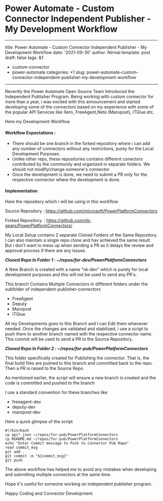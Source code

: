 # Power Automate - Custom Connector Independent Publisher - My Development Workflow

---
title: Power Automate - Custom Connector Independent Publisher - My Development Workflow
date: '2021-09-30'
author: Nirmal
template: post
draft: false
tags: &1
- custom-connector
- power-automate
categories: *1
slug: power-automate-custom-connector-independent-publisher-my-development-workflow

---

Recently the Power Automate Open Source Team Introduced the Independent Publisher Program. Being working with custom connector for more than a year, i was excited with this announcement and started developing some of the connectors based on my experience with some of the popular API Services like Xero, FreeAgent,Neto (Maropost), ITGlue etc.

Here my Development Workflow

#### Workflow Expectations :

- There should be one branch in the forked repository where i can add any number of connectors without any restrictions, purey for the Local Development Purposes.
- Unlike other repo, these repositories contains different conectors contributed by the community and organized in separate folders. We should not modify/change someone's connector
- Once the development is done, we need to submit a PR only for the respective connector where the development is done. 

#### Implementation

Here the repository which i will be using in this workflow

Source Repository : https://github.com/microsoft/PowerPlatformConnectors

Forked Repository. : https://github.com/nk-gears/PowerPlatformConnectors/

My Local Setup contains 2 separate Cloned Folders of the Same Repository. I can also maintain a single repo clone and hav achieved the same result. But i don't want to mess up when sending a PR as it delays the review and approval process if there are any issues.

***Cloned Repo In Folder 1 :  ~/repos/for-dev/PowerPlatformConnectors***

A New Branch is created with a name "nk-dev" which is purely for local development purposes and this will not be used to send any PR's.

This branch Contains Multiple Connectors in different folders under the subfolder of independent-publisher-connectors

- FreeAgent
- Deputy
- Maropost
- ITGlue

All my Developments goes to this Branch and I can Edit them whenever needed. Once the changes are validated and stabilized, i use a script to push them to another branch named with the respective connector name. This commit will be used to send a PR to the Source Repository.

***Cloned Repo In Folder 2 : ~/repos/for-pub/PowerPlatformConnectors***

This folder specifically created for Publishing the connector. That is, the final build files are pushed to this branch and committed back to the repo. Then a PR is raised to the Source Repo.

As mentioned earlier, the script will ensure a new branch is created and the code is committed and pushed to the branch

I use a standard convention for these branches like

- freeagent-dev
- deputy-dev
- maropost-dev

Here a quick glimpse of the script

```
#!/bin/bash
cp api*.json ~/repos/for-pub/PowerPlatformConnectors
cp README.md ~/repos/for-pub/PowerPlatformConnectors
echo "Enter Commit message to Push to Connector Pub Repo"
read commit_msg
git add .
git commit -m "${commit_msg}"
git push
```

The above workflow has helped me to avoid any mistakes when developing and submitting multiple connectors at the same time.

Hope it's useful for someone working on independent publisher program.

Happy Coding and Connector Development.

